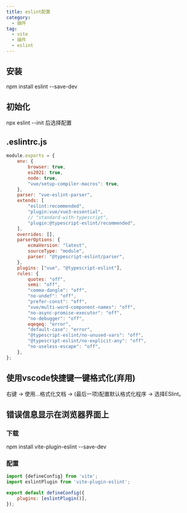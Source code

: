 ```yaml
---
title: eslint配置
category:
  - 插件
tag:
  - vite
  - 插件
  - eslint
---
```


## 安装

npm install eslint --save-dev

## 初始化

npx eslint --init
后选择配置

## .eslintrc.js

```js
module.exports = {
    env: {
        browser: true,
        es2021: true,
        node: true,
        "vue/setup-compiler-macros": true,
    },
    parser: "vue-eslint-parser",
    extends: [
        "eslint:recommended",
        "plugin:vue/vue3-essential",
        // "standard-with-typescript",
        "plugin:@typescript-eslint/recommended",
    ],
    overrides: [],
    parserOptions: {
        ecmaVersion: "latest",
        sourceType: "module",
        parser: "@typescript-eslint/parser",
    },
    plugins: ["vue", "@typescript-eslint"],
    rules: {
        quotes: "off",
        semi: "off",
        "comma-dangle": "off",
        "no-undef": "off",
        "prefer-const": "off",
        "vue/multi-word-component-names": "off",
        "no-async-promise-executor": "off",
        "no-debugger": "off",
        eqeqeq: "error",
        "default-case": "error",
        "@typescript-eslint/no-unused-vars": "off",
        "@typescript-eslint/no-explicit-any": "off",
        "no-useless-escape": "off",
    },
};
```

## 使用vscode快捷键一键格式化(弃用)

右键 -> 使用…格式化文档 -> (最后一项)配置默认格式化程序 -> 选择ESlint。

## 错误信息显示在浏览器界面上

### 下载

npm install vite-plugin-eslint --save-dev

### 配置

```js
import {defineConfig} from 'vite';
import eslintPlugin from 'vite-plugin-eslint';

export default defineConfig({
    plugins: [eslintPlugin()],
});
```